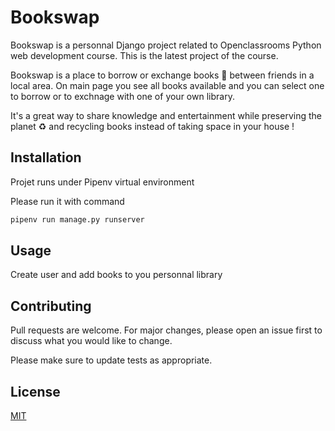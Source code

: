 # Bookswap

Bookswap is a personnal Django project related to Openclassrooms Python  web development course. 
This is the latest project of the course.

Bookswap is a place to borrow or exchange books :blue_book: between friends  in a local area. On main page you see all books available and you can select one to borrow or to exchnage with one of your own library.

It's a great way to share knowledge and entertainment while preserving the planet :recycle: and recycling books instead of taking space in your house !

## Installation

Projet runs under Pipenv virtual environment

Please run it with command

```bash
pipenv run manage.py runserver
```

## Usage

Create user and add books to you personnal library


## Contributing
Pull requests are welcome. For major changes, please open an issue first to discuss what you would like to change.

Please make sure to update tests as appropriate.

## License
[MIT](https://choosealicense.com/licenses/mit/)